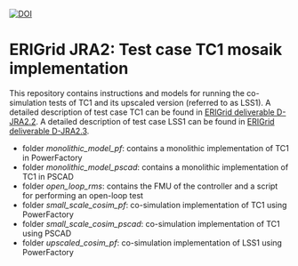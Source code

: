 [![DOI](https://zenodo.org/badge/160528913.svg)](https://zenodo.org/badge/latestdoi/160528913)

# ERIGrid JRA2: Test case TC1 mosaik implementation

This repository contains instructions and models for running the co-simulation tests of TC1 and its upscaled version (referred to as LSS1).
A detailed description of test case TC1 can be found in [ERIGrid deliverable D-JRA2.2](https://erigrid.eu/dissemination/).
A detailed description of test case LSS1 can be found in [ERIGrid deliverable D-JRA2.3](https://erigrid.eu/dissemination/).


- folder *monolithic_model_pf*: contains a monolithic implementation of TC1 in PowerFactory
- folder *monolithic_model_pscad*: contains a monolithic implementation of TC1 in PSCAD
- folder *open_loop_rms*: contains the FMU of the controller and a script for performing an open-loop test
- folder *small_scale_cosim_pf*: co-simulation implementation of TC1 using PowerFactory
- folder *small_scale_cosim_pscad*: co-simulation implementation of TC1 using PSCAD
- folder *upscaled_cosim_pf*: co-simulation implementation of LSS1 using PowerFactory